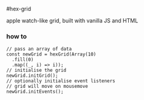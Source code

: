 #hex-grid

apple watch-like grid, built with vanilla JS and HTML

### how to

``` JS
// pass an array of data
const newGrid = hexGrid(Array(10)
  .fill(0)
  .map((_, i) => i));
// initialise the grid
newGrid.initGrid();
// optionally initialise event listeners
// grid will move on mousemove
newGrid.initEvents();
```
